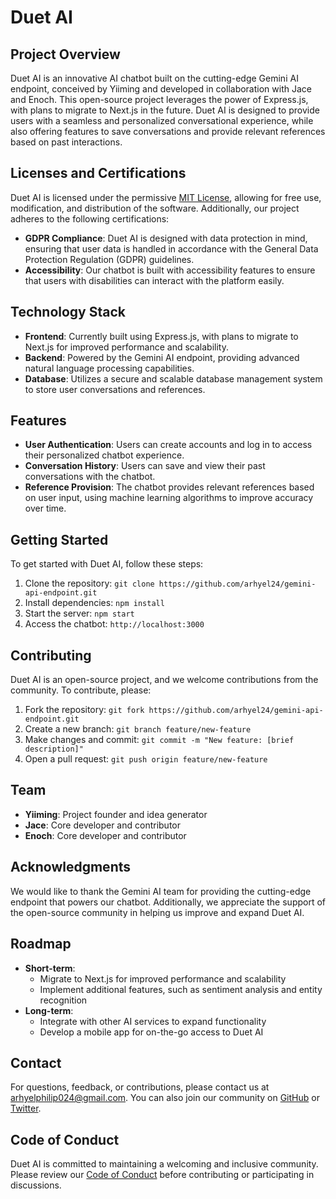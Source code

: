# Duet AI 

## Project Overview

Duet AI is an innovative AI chatbot built on the cutting-edge Gemini AI endpoint, conceived by Yiiming and developed in collaboration with Jace and Enoch. This open-source project leverages the power of Express.js, with plans to migrate to Next.js in the future. Duet AI is designed to provide users with a seamless and personalized conversational experience, while also offering features to save conversations and provide relevant references based on past interactions.

## Licenses and Certifications

Duet AI is licensed under the permissive [MIT License](https://opensource.org/licenses/MIT), allowing for free use, modification, and distribution of the software. Additionally, our project adheres to the following certifications:

* **GDPR Compliance**: Duet AI is designed with data protection in mind, ensuring that user data is handled in accordance with the General Data Protection Regulation (GDPR) guidelines.
* **Accessibility**: Our chatbot is built with accessibility features to ensure that users with disabilities can interact with the platform easily.

## Technology Stack

* **Frontend**: Currently built using Express.js, with plans to migrate to Next.js for improved performance and scalability.
* **Backend**: Powered by the Gemini AI endpoint, providing advanced natural language processing capabilities.
* **Database**: Utilizes a secure and scalable database management system to store user conversations and references.

## Features

* **User Authentication**: Users can create accounts and log in to access their personalized chatbot experience.
* **Conversation History**: Users can save and view their past conversations with the chatbot.
* **Reference Provision**: The chatbot provides relevant references based on user input, using machine learning algorithms to improve accuracy over time.

## Getting Started

To get started with Duet AI, follow these steps:

1. Clone the repository: `git clone https://github.com/arhyel24/gemini-api-endpoint.git`
2. Install dependencies: `npm install`
3. Start the server: `npm start`
4. Access the chatbot: `http://localhost:3000`

## Contributing

Duet AI is an open-source project, and we welcome contributions from the community. To contribute, please:

1. Fork the repository: `git fork https://github.com/arhyel24/gemini-api-endpoint.git`
2. Create a new branch: `git branch feature/new-feature`
3. Make changes and commit: `git commit -m "New feature: [brief description]"`
4. Open a pull request: `git push origin feature/new-feature`

## Team

* **Yiiming**: Project founder and idea generator
* **Jace**: Core developer and contributor
* **Enoch**: Core developer and contributor

## Acknowledgments

We would like to thank the Gemini AI team for providing the cutting-edge endpoint that powers our chatbot. Additionally, we appreciate the support of the open-source community in helping us improve and expand Duet AI.

## Roadmap

* **Short-term**:
	+ Migrate to Next.js for improved performance and scalability
	+ Implement additional features, such as sentiment analysis and entity recognition
* **Long-term**:
	+ Integrate with other AI services to expand functionality
	+ Develop a mobile app for on-the-go access to Duet AI

## Contact

For questions, feedback, or contributions, please contact us at [arhyelphilip024@gmail.com](arhyelphilip024@gmail.com). You can also join our community on [GitHub](https://github.com/arhyel24/gemini-api-endpoint) or [Twitter](https://twitter.com/arhyel24).

## Code of Conduct

Duet AI is committed to maintaining a welcoming and inclusive community. Please review our [Code of Conduct](https://github.com/arhyel24/gemini-api-endpoint/blob/main/CODE_OF_CONDUCT.md) before contributing or participating in discussions.

